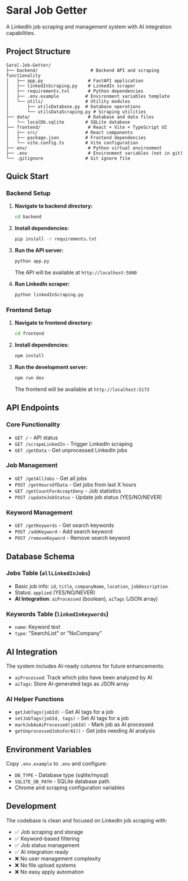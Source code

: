 # Saral Job Getter

A LinkedIn job scraping and management system with AI integration capabilities.

## Project Structure

```
Saral-Job-Getter/
├── backend/                    # Backend API and scraping functionality
│   ├── app.py                 # FastAPI application
│   ├── linkedInScraping.py    # LinkedIn scraper
│   ├── requirements.txt       # Python dependencies
│   ├── .env.example          # Environment variables template
│   └── utils/                # Utility modules
│       ├── utilsDatabase.py  # Database operations
│       └── utilsDataScraping.py # Scraping utilities
├── data/                      # Database and data files
│   └── localDb.sqlite        # SQLite database
├── frontend/                  # React + Vite + TypeScript UI
│   ├── src/                  # React components
│   ├── package.json          # Frontend dependencies
│   └── vite.config.ts        # Vite configuration
├── env/                       # Python virtual environment
├── .env                       # Environment variables (not in git)
└── .gitignore                # Git ignore file
```

## Quick Start

### Backend Setup

1. **Navigate to backend directory:**
   ```bash
   cd backend
   ```

2. **Install dependencies:**
   ```bash
   pip install -r requirements.txt
   ```

3. **Run the API server:**
   ```bash
   python app.py
   ```
   The API will be available at `http://localhost:5000`

4. **Run LinkedIn scraper:**
   ```bash
   python linkedInScraping.py
   ```

### Frontend Setup

1. **Navigate to frontend directory:**
   ```bash
   cd frontend
   ```

2. **Install dependencies:**
   ```bash
   npm install
   ```

3. **Run the development server:**
   ```bash
   npm run dev
   ```
   The frontend will be available at `http://localhost:5173`

## API Endpoints

### Core Functionality
- `GET /` - API status
- `GET /scrapeLinkedIn` - Trigger LinkedIn scraping
- `GET /getData` - Get unprocessed LinkedIn jobs

### Job Management
- `GET /getAllJobs` - Get all jobs
- `POST /getHoursOfData` - Get jobs from last X hours
- `GET /getCountForAcceptDeny` - Job statistics
- `POST /updateJobStatus` - Update job status (YES/NO/NEVER)

### Keyword Management
- `GET /getKeywords` - Get search keywords
- `POST /addKeyword` - Add search keyword
- `POST /removeKeyword` - Remove search keyword

## Database Schema

### Jobs Table (`allLinkedInJobs`)
- Basic job info: `id`, `title`, `companyName`, `location`, `jobDescription`
- Status: `applied` (YES/NO/NEVER)
- **AI Integration**: `aiProcessed` (boolean), `aiTags` (JSON array)

### Keywords Table (`linkedInKeywords`)
- `name`: Keyword text
- `type`: "SearchList" or "NoCompany"

## AI Integration

The system includes AI-ready columns for future enhancements:
- `aiProcessed`: Track which jobs have been analyzed by AI
- `aiTags`: Store AI-generated tags as JSON array

### AI Helper Functions
- `getJobTags(jobId)` - Get AI tags for a job
- `setJobTags(jobId, tags)` - Set AI tags for a job
- `markJobAsAiProcessed(jobId)` - Mark job as AI processed
- `getUnprocessedJobsForAI()` - Get jobs needing AI analysis

## Environment Variables

Copy `.env.example` to `.env` and configure:
- `DB_TYPE` - Database type (sqlite/mysql)
- `SQLITE_DB_PATH` - SQLite database path
- Chrome and scraping configuration variables

## Development

The codebase is clean and focused on LinkedIn job scraping with:
- ✅ Job scraping and storage
- ✅ Keyword-based filtering  
- ✅ Job status management
- ✅ AI integration ready
- ❌ No user management complexity
- ❌ No file upload systems
- ❌ No easy apply automation
